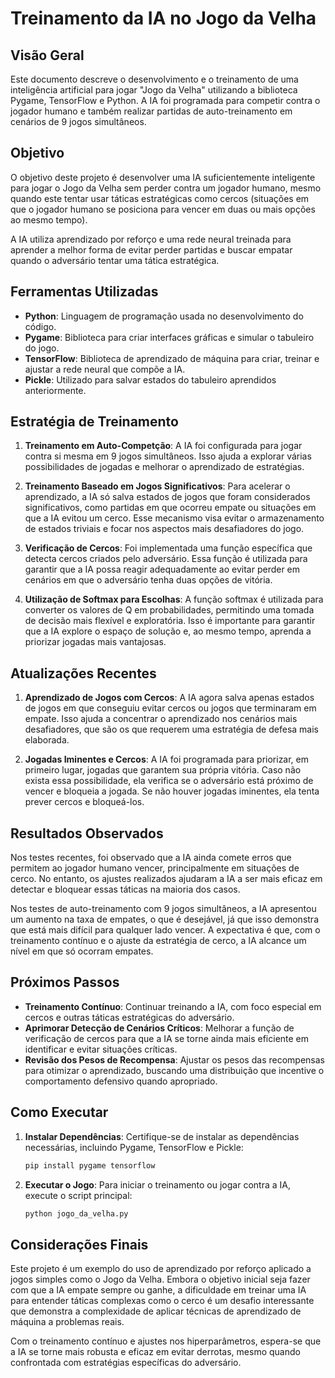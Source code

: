 # Treinamento da IA no Jogo da Velha

## Visão Geral

Este documento descreve o desenvolvimento e o treinamento de uma inteligência artificial para jogar "Jogo da Velha" utilizando a biblioteca Pygame, TensorFlow e Python. A IA foi programada para competir contra o jogador humano e também realizar partidas de auto-treinamento em cenários de 9 jogos simultâneos.

## Objetivo

O objetivo deste projeto é desenvolver uma IA suficientemente inteligente para jogar o Jogo da Velha sem perder contra um jogador humano, mesmo quando este tentar usar táticas estratégicas como cercos (situações em que o jogador humano se posiciona para vencer em duas ou mais opções ao mesmo tempo).

A IA utiliza aprendizado por reforço e uma rede neural treinada para aprender a melhor forma de evitar perder partidas e buscar empatar quando o adversário tentar uma tática estratégica.

## Ferramentas Utilizadas
- **Python**: Linguagem de programação usada no desenvolvimento do código.
- **Pygame**: Biblioteca para criar interfaces gráficas e simular o tabuleiro do jogo.
- **TensorFlow**: Biblioteca de aprendizado de máquina para criar, treinar e ajustar a rede neural que compõe a IA.
- **Pickle**: Utilizado para salvar estados do tabuleiro aprendidos anteriormente.

## Estratégia de Treinamento

1. **Treinamento em Auto-Competção**: A IA foi configurada para jogar contra si mesma em 9 jogos simultâneos. Isso ajuda a explorar várias possibilidades de jogadas e melhorar o aprendizado de estratégias.

2. **Treinamento Baseado em Jogos Significativos**: Para acelerar o aprendizado, a IA só salva estados de jogos que foram considerados significativos, como partidas em que ocorreu empate ou situações em que a IA evitou um cerco. Esse mecanismo visa evitar o armazenamento de estados triviais e focar nos aspectos mais desafiadores do jogo.

3. **Verificação de Cercos**: Foi implementada uma função específica que detecta cercos criados pelo adversário. Essa função é utilizada para garantir que a IA possa reagir adequadamente ao evitar perder em cenários em que o adversário tenha duas opções de vitória.

4. **Utilização de Softmax para Escolhas**: A função softmax é utilizada para converter os valores de Q em probabilidades, permitindo uma tomada de decisão mais flexível e exploratória. Isso é importante para garantir que a IA explore o espaço de solução e, ao mesmo tempo, aprenda a priorizar jogadas mais vantajosas.

## Atualizações Recentes

1. **Aprendizado de Jogos com Cercos**: A IA agora salva apenas estados de jogos em que conseguiu evitar cercos ou jogos que terminaram em empate. Isso ajuda a concentrar o aprendizado nos cenários mais desafiadores, que são os que requerem uma estratégia de defesa mais elaborada.

2. **Jogadas Iminentes e Cercos**: A IA foi programada para priorizar, em primeiro lugar, jogadas que garantem sua própria vitória. Caso não exista essa possibilidade, ela verifica se o adversário está próximo de vencer e bloqueia a jogada. Se não houver jogadas iminentes, ela tenta prever cercos e bloqueá-los.

## Resultados Observados

Nos testes recentes, foi observado que a IA ainda comete erros que permitem ao jogador humano vencer, principalmente em situações de cerco. No entanto, os ajustes realizados ajudaram a IA a ser mais eficaz em detectar e bloquear essas táticas na maioria dos casos.

Nos testes de auto-treinamento com 9 jogos simultâneos, a IA apresentou um aumento na taxa de empates, o que é desejável, já que isso demonstra que está mais difícil para qualquer lado vencer. A expectativa é que, com o treinamento contínuo e o ajuste da estratégia de cerco, a IA alcance um nível em que só ocorram empates.

## Próximos Passos

- **Treinamento Contínuo**: Continuar treinando a IA, com foco especial em cercos e outras táticas estratégicas do adversário.
- **Aprimorar Detecção de Cenários Críticos**: Melhorar a função de verificação de cercos para que a IA se torne ainda mais eficiente em identificar e evitar situações críticas.
- **Revisão dos Pesos de Recompensa**: Ajustar os pesos das recompensas para otimizar o aprendizado, buscando uma distribuição que incentive o comportamento defensivo quando apropriado.

## Como Executar

1. **Instalar Dependências**: Certifique-se de instalar as dependências necessárias, incluindo Pygame, TensorFlow e Pickle:
   ```sh
   pip install pygame tensorflow
   ```

2. **Executar o Jogo**: Para iniciar o treinamento ou jogar contra a IA, execute o script principal:
   ```sh
   python jogo_da_velha.py
   ```

## Considerações Finais

Este projeto é um exemplo do uso de aprendizado por reforço aplicado a jogos simples como o Jogo da Velha. Embora o objetivo inicial seja fazer com que a IA empate sempre ou ganhe, a dificuldade em treinar uma IA para entender táticas complexas como o cerco é um desafio interessante que demonstra a complexidade de aplicar técnicas de aprendizado de máquina a problemas reais.

Com o treinamento contínuo e ajustes nos hiperparâmetros, espera-se que a IA se torne mais robusta e eficaz em evitar derrotas, mesmo quando confrontada com estratégias específicas do adversário.

